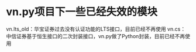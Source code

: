 # vn.py项目下一些已经失效的模块

vn.lts_old：华宝证券过去没有认证功能的LTS接口，目前已经不再使用
vn.cs：中信证券基于恒生接口的二次封装接口，vn.py做了Python封装，目前已经不再使用